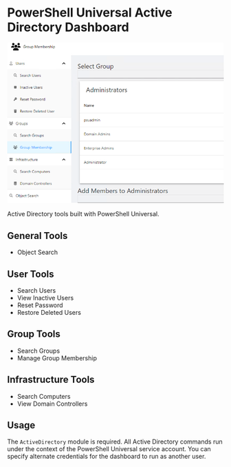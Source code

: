 

# PowerShell Universal Active Directory Dashboard

![](./screenshot.png)

Active Directory tools built with PowerShell Universal. 

## General Tools

- Object Search

## User Tools

- Search Users
- View Inactive Users
- Reset Password
- Restore Deleted Users

## Group Tools

- Search Groups
- Manage Group Membership

## Infrastructure Tools

- Search Computers
- View Domain Controllers

## Usage

The `ActiveDirectory` module is required. All Active Directory commands run under the context of the PowerShell Universal service account. You can specify alternate credentials for the dashboard to run as another user. 